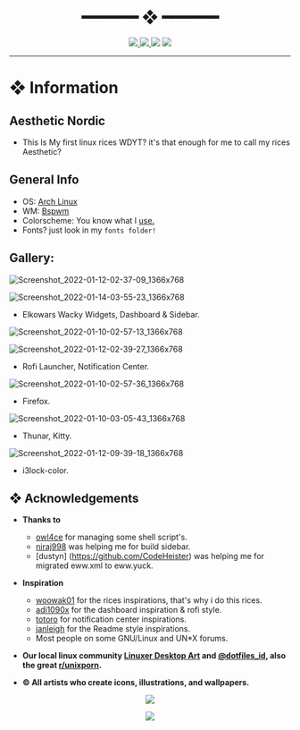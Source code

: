 <h1 align="center"> ━━━━━━  ❖  ━━━━━━ </h1>

<div align="center">
    <p></p>
    <a href="https://github.com/rxyhn/dotfiles/stargazers">
        <img src="https://img.shields.io/github/stars/rxyhn/dotfiles?color=%238FBCBB&labelColor=%233B4252&style=for-the-badge">
    </a>
    <a href="https://github.com/rxyhn/dotfiles/network/members/">
        <img src="https://img.shields.io/github/forks/rxyhn/dotfiles?color=%2388C0D0&labelColor=%233B4252&style=for-the-badge">
    </a>
    <img src="https://img.shields.io/github/repo-size/rxyhn/dotfiles?color=%2381A1C1&labelColor=%233B4252&style=for-the-badge">
   <img src="https://badges.pufler.dev/visits/rxyhn/dotfiles?style=for-the-badge&color=5E81AC&logoColor=white&labelColor=3B4252"/>
</div>

<p/>

---

<!-- INFORMATION -->
# ❖ Information 

## Aesthetic Nordic

- This Is My first linux rices WDYT? it's that enough for me to call my rices Aesthetic?

## General Info

- OS: [Arch Linux](https://archlinux.org/)
- WM: [Bspwm](https://github.com/baskerville/bspwm)
- Colorscheme: You know what I [use.](https://github.com/arcticicestudio/nord)
- Fonts? just look in my `fonts folder!`

## Gallery: 

![Screenshot_2022-01-12-02-37-09_1366x768](https://user-images.githubusercontent.com/93292023/149010210-9d5de4af-4300-473c-9344-0d7f23e8a5bc.png)

![Screenshot_2022-01-14-03-55-23_1366x768](https://user-images.githubusercontent.com/93292023/149407938-ffa1c69f-2083-4185-870d-4b87eb85c062.png)

- Elkowars Wacky Widgets, Dashboard & Sidebar.

![Screenshot_2022-01-10-02-57-13_1366x768](https://user-images.githubusercontent.com/93292023/148734017-0ebb78c4-8eb8-46d7-b93b-586f124540dc.png)

![Screenshot_2022-01-12-02-39-27_1366x768](https://user-images.githubusercontent.com/93292023/149010301-268888cb-a76f-491d-ad90-65103bda7f98.png)

- Rofi Launcher, Notification Center.

![Screenshot_2022-01-10-02-57-36_1366x768](https://user-images.githubusercontent.com/93292023/148734138-3bd72e7f-d1cc-4b65-9c99-d6b02c86ba02.png)

- Firefox.

![Screenshot_2022-01-10-03-05-43_1366x768](https://user-images.githubusercontent.com/93292023/148734670-bef2349a-72ee-4f22-8ac7-153658250a9f.png)

- Thunar, Kitty.

![Screenshot_2022-01-12-09-39-18_1366x768](https://user-images.githubusercontent.com/93292023/149161576-057a0eca-8a1f-4859-81ee-625f031fd8fd.png)

- i3lock-color.

## ❖ Acknowledgements

   - **Thanks to**
      - [owl4ce](https://github.com/owl4ce) for managing some shell script's. 
      - [niraj998](https://github.com/niraj998) was helping me for build sidebar.
      - [dustyn] (https://github.com/CodeHeister) was helping me for migrated eww.xml to eww.yuck.
      
   - **Inspiration**
      - [woowak01](https://github.com/ChocolateBread799) for the rices inspirations, that's why i do this rices.
      - [adi1090x](https://github.com/adi1090x) for the dashboard inspiration & rofi style. 
      - [totoro](https://github.com/totoro-ghost) for notification center inspirations.   
      - [janleigh](https://github.com/janleigh) for the Readme style inspirations.
      - Most people on some GNU/Linux and UN*X forums.

   - **Our local linux community [Linuxer Desktop Art](https://facebook.com/groups/linuxart) and [@dotfiles_id](https://t.me/dotfiles_id), also the great              [r/unixporn](https://www.reddit.com/r/unixporn).**
   - **© All artists who create icons, illustrations, and wallpapers.**

<p align="center"><img src="https://raw.githubusercontent.com/arcticicestudio/nord-docs/develop/assets/images/nord/repository-footer-separator.svg?sanitize=true" /></p>

<p align="center"><a href="https://github.com/rxyhn/dotfiles/blob/main/LICENSE"><img src="https://img.shields.io/static/v1.svg?style=flat-square&label=License&message=GPL-3.0&logoColor=eceff4&logo=github&colorA=4c566a&colorB=88c0d0"/></a></p>
